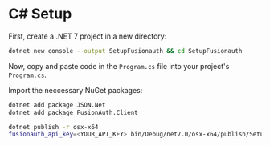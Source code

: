 # C# Setup 

First, create a .NET 7 project in a new directory:

```sh
dotnet new console --output SetupFusionauth && cd SetupFusionauth
```

Now, copy and paste code in the `Program.cs` file into your project's `Program.cs`.

Import the neccessary NuGet packages:

```sh
dotnet add package JSON.Net
dotnet add package FusionAuth.Client 
```

```sh
dotnet publish -r osx-x64
fusionauth_api_key=<YOUR_API_KEY> bin/Debug/net7.0/osx-x64/publish/SetupFusionauth 
```